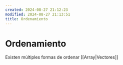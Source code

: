 ```yaml
---
created: 2024-08-27 21:12:23
modified: 2024-08-27 21:13:51
title: Ordenamiento
---
```


# Ordenamiento

Existen múltiples formas de ordenar [[Array|Vectores]]
